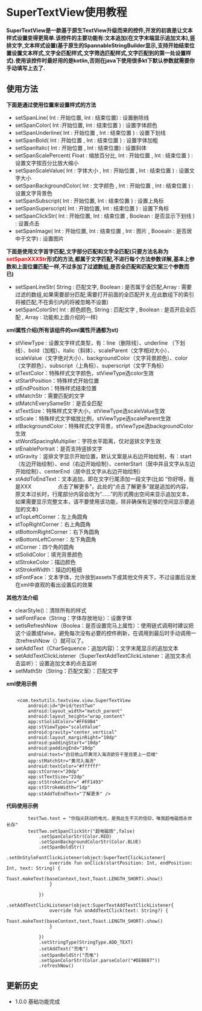 # SuperTextView使用教程

**SuperTextView是一款基于原生TextView升级而来的控件,开发的初衷是让文本样式设置变得更简单.该控件的主要功能有:文本追加(在文字末端显示追加文本),竖排文字,文本样式设置(基于原生的SpannableStringBuilder显示,支持开始结束位置设置文本样式,文字全匹配样式,文字筛选匹配样式,文字匹配到的第一处设置样式).使用该控件时最好用的是kotlin,否则在java下使用很多kt下默认参数就需要你手动填写上去了.**

## 使用方法
**下面是通过使用位置来设置样式的方法**
+ setSpanLine( Int : 开始位置, Int  : 结束位置) : 设置删除线
+ setSpanColor( Int  :开始位置, Int : 结束位置 ) : 设置字体颜色
+ setSpanUnderline( Int : 开始位置 , Int : 结束位置 ) : 设置下划线
+ setSpanBold( Int : 开始位置 , Int : 结束位置 ) : 设置字体加粗
+ setSpanItalic( Int : 开始位置 , Int : 结束位置) : 设置斜体
+ setSpanScalePercent( Float : 缩放百分比, Int : 开始位置 , Int : 结束位置 ) : 设置文字按百分比放大缩小
+ setSpanScaleValue( Int : 字体大小 , Int : 开始位置 , Int : 结束位置 ) : 设置文字大小
+ setSpanBackgroundColor( Int : 文字颜色 , Int : 开始位置 , Int : 结束位置 ) : 设置文字背景色
+ setSpanSubscript( Int  : 开始位置, Int : 结束位置 ) : 设置上角标
+ setSpanSuperscript( Int  : 开始位置, Int : 结束位置 ) : 设置下角标
+ setSpanClickStr( Int : 开始位置, Int : 结束位置 , Boolean : 是否显示下划线 ) : 设置点击
+ setSpanImage( Int : 开始位置, Int : 结束位置 , Int : 图片 , Booealn  : 是否居中于文字) : 设置图片

**下面是使用文字首字匹配,文字部分匹配和文字全匹配(只要方法名称为<font color = "#ff0000">setSpanXXXStr</font>形式的方法,都属于文字匹配,不进行每个方法参数详解,基本上参数和上面位置匹配一样,不过多加了过滤数组,是否全匹配和匹配文案三个参数而已)**
+ setSpanLineStr( String : 匹配文字, Boolean : 是否属于全匹配,Array<Int> : 需要过滤的数组,如果需要部分匹配,需要打开前面的全匹配开关,在此数组下的索引将被匹配,不在索引内的将被忽略不设置) 
+ setSpanColorStr( Int : 颜色颜色, String : 匹配文字 , Boolean : 是否开启全匹配 , Array<Int> : 功能和上面介绍的一样)


**xml属性介绍(所有该组件的xml属性开通都为st)**
+ stViewType : 设置文字样式类型，有：line（删除线）、underline （下划线）、bold（加粗）、italic（斜体）、scaleParent（文字相对大小）、scaleValue（文字绝对大小）、backgroundColor（文字背景颜色）、color（文字颜色）、subscript（上角标）、superscript（文字下角标）
+ stTextColor：特殊样式文字颜色，stViewType选color生效
+ stStartPosition：特殊样式开始位置
+ stEndPosition：特殊样式结束位置
+ stMatchStr：需要匹配的文字
+ stMatchEverySameStr：是否全匹配
+ stTextSize：特殊样式文字大小，stViewType选scaleValue生效
+ stScale：特殊样式文字缩放比例，stViewType选scaleParent生效
+ stBackgroundColor：特殊样式文字背景，stViewType选backgroundColor生效
+ stWordSpacingMultiplier：字符水平距离，仅对竖排文字生效
+ stEnablePortrait：是否支持竖排文字
+ stGravity：竖排文字显示开始位置，默认文案是从右边开始绘制，有：start（左边开始绘制）、end（右边开始绘制）、centerStart（居中并且文字从左边开始绘制）、centerEnd（居中且文字从右边开始绘制）
+ stAddToEndText：文本追加，即在文字行尾添加一段文字(比如 “你好呀，我是XXX&emsp;&emsp;&emsp;&emsp;&emsp;点击了解更多”，此处的“点击了解更多”就是追加的内容，原文本过长时，行尾部分内容会改为“......”的形式腾出空间来显示追加文本，如果需要显示完整文本，请不要使用该功能，除非确保有足够的空间显示要追加的文本)
+ stTopLeftCorner：左上角圆角
+ stTopRightCorner：右上角圆角
+ stBottomRightCorner：右下角圆角
+ stBottomLeftCorner：左下角圆角
+ stCorner：四个角的圆角
+ stSolidColor：填充背景颜色
+ stStrokeColor：描边颜色
+ stStrokeWidth：描边的粗细
+ stFontFace：文本字体，允许放到assets下或其他文件夹下，不过设置后没发在xml中直观的看出设置后的效果


**其他方法介绍**
+ clearStyle()：清除所有的样式
+ setFontFace（String：字体存放地址）：设置字体
+ setIsRefreshNow（Boolea：是否设置完马上属性）：使用链式调用时建议把这个设置成false，避免每次没有必要的控件刷新，在调用到最后时手动调用一次refreshNow（）就可以了。
+ setAddText（CharSequence：追加内容）：文字末尾显示的追加文本
+ setAddTextClickListener（SuperTextAddTextClickListener：追加文本点击监听）：设置追加文本的点击监听
+ setMathStr（String：匹配文案）：匹配文字

**xml使用示例**
```

    <com.textutils.textview.view.SuperTextView
        android:id="@+id/testTwo"
        android:layout_width="match_parent"
        android:layout_height="wrap_content"
        app:stSolidColor="#FF69B4"
        app:stViewType="scaleValue"
        android:gravity="center_vertical"
        android:layout_marginRight="10dp"
        android:paddingStart="10dp"
        android:paddingEnd="10dp"
        android:text="白日依山尽黄河入海流欲穷千里目更上一层楼"
        app:stMatchStr="黄河入海流"
        android:textColor="#ffffff"
        app:stCorner="20dp"
        app:stTextSize="22dp"
        app:stStrokeColor="	#FF1493"
        app:stStrokeWidth="1dp"
        app:stAddToEndText="了解更多" />
```

**代码使用示例**
```
        testTwo.text = "你指尖跃动的电光，是我此生不灭的信仰，唯我超电磁炮永世长存"
        testTwo.setSpanClickStr("超电磁炮",false)
            .setSpanColorStr(Color.RED)
            .setSpanBackgroundColorStr(Color.BLUE)
            .setSpanBoldStr()
            .setOnStyleFontClickListener(object:SuperTextClickListener{
                override fun onClick(startPosition: Int, endPosition: Int, text: String) {
                    Toast.makeText(baseContext,text,Toast.LENGTH_SHORT).show()
                }

            })
            .setAddTextClickListener(object:SuperTextAddTextClickListener{
                override fun onAddTextClick(text: String?) {
                    Toast.makeText(baseContext,text,Toast.LENGTH_SHORT).show()
                }

            })
            .setStringType(StringType.ADD_TEXT)
            .setAddText("充电")
            .setSpanBoldStr("充电")
            .setSpanColorStr(Color.parseColor("#DEB887"))
            .refreshNow()
```

## 更新历史
+ 1.0.0
基础功能完成
